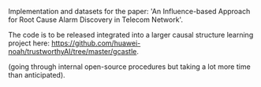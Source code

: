 
Implementation and datasets for the paper: 'An Influence-based Approach for Root Cause Alarm Discovery in Telecom Network'.

The code is to be released integrated into a larger causal structure learning project here: https://github.com/huawei-noah/trustworthyAI/tree/master/gcastle.

(going through internal open-source procedures but taking a lot more time than anticipated).
